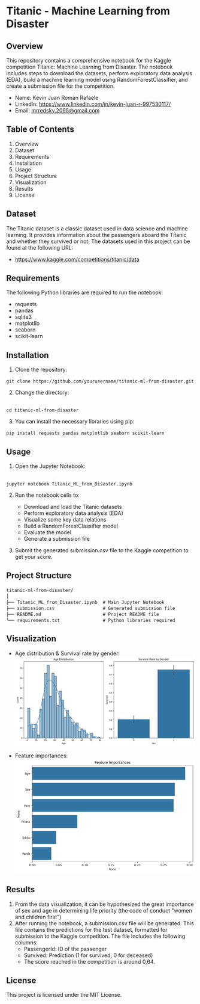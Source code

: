 # Titanic - Machine Learning from Disaster

## Overview
This repository contains a comprehensive notebook for the Kaggle competition Titanic: Machine Learning from Disaster. The notebook includes steps to download the datasets, perform exploratory data analysis (EDA), build a machine learning model using RandomForestClassifier, and create a submission file for the competition.

- Name: Kevin Juan Román Rafaele
- LinkedIn: https://www.linkedin.com/in/kevin-juan-r-997530117/
- Email: mrredsky.2095@gmail.com


## Table of Contents
1. Overview
2. Dataset
3. Requirements
4. Installation
5. Usage
6. Project Structure
7. Visualization
8. Results
9. License

## Dataset
The Titanic dataset is a classic dataset used in data science and machine learning. It provides information about the passengers aboard the Titanic and whether they survived or not. The datasets used in this project can be found at the following URL:
- https://www.kaggle.com/competitions/titanic/data

## Requirements
The following Python libraries are required to run the notebook:
- requests
- pandas
- sqlite3
- matplotlib
- seaborn
- scikit-learn

## Installation
1. Clone the repository:
```
git clone https://github.com/yourusername/titanic-ml-from-disaster.git
```

2. Change the directory:

```

cd titanic-ml-from-disaster
```

3. You can install the necessary libraries using pip:
```
pip install requests pandas matplotlib seaborn scikit-learn
```


## Usage
1. Open the Jupyter Notebook:

```

jupyter notebook Titanic_ML_from_Disaster.ipynb
```

2. Run the notebook cells to:
   - Download and load the Titanic datasets
   - Perform exploratory data analysis (EDA)
   - Visualize some key data relations
   - Build a RandomForestClassifier model
   - Evaluate the model
   - Generate a submission file

3. Submit the generated submission.csv file to the Kaggle competition to get your score.

## Project Structure
```
titanic-ml-from-disaster/
│
├── Titanic_ML_from_Disaster.ipynb  # Main Jupyter Notebook
├── submission.csv                  # Generated submission file
├── README.md                       # Project README file
└── requirements.txt                # Python libraries required
```

## Visualization
- Age distribution & Survival rate by gender:
  ![Age distribution & Survival rate by gender](https://github.com/PoppinElo/Titanic-ML-v1/blob/main/images/age_and%20sex_dist.png)

- Feature importances:
  ![Feature importances](https://github.com/PoppinElo/Titanic-ML-v1/blob/main/images/feature_importance.png)

## Results
1. From the data visualization, it can be hypothesized the great importance of sex and age in determining life priority (the code of conduct "women and children first")
2. After running the notebook, a submission.csv file will be generated. This file contains the predictions for the test dataset, formatted for submission to the Kaggle competition. The file includes the following columns:
   - PassengerId: ID of the passenger
   - Survived: Prediction (1 for survived, 0 for deceased)
   - The score reached in the competition is around 0,64.

## License
This project is licensed under the MIT License.
